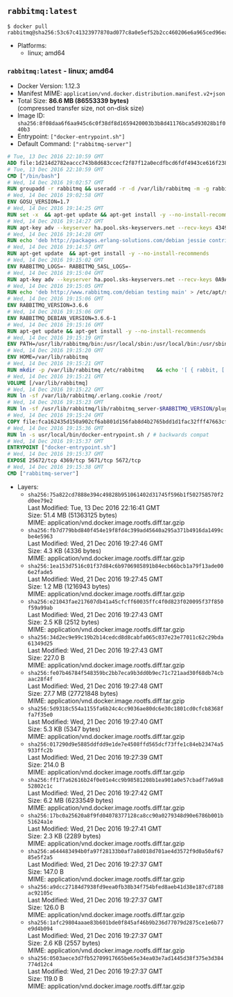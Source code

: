 ## `rabbitmq:latest`

```console
$ docker pull rabbitmq@sha256:53c67c41323977870ad077c8a0e5ef52b2cc460206e6a965ced96ea130de1e12
```

-	Platforms:
	-	linux; amd64

### `rabbitmq:latest` - linux; amd64

-	Docker Version: 1.12.3
-	Manifest MIME: `application/vnd.docker.distribution.manifest.v2+json`
-	Total Size: **86.6 MB (86553339 bytes)**  
	(compressed transfer size, not on-disk size)
-	Image ID: `sha256:8f08daa6f6aa945c6c0f38df8d1659420003b3b8d41176bca5d93028b1f040b3`
-	Entrypoint: `["docker-entrypoint.sh"]`
-	Default Command: `["rabbitmq-server"]`

```dockerfile
# Tue, 13 Dec 2016 22:10:59 GMT
ADD file:1d214d2782eaccc743b8d683ccecf2f87f12a0ecdfbcd6fdf4943ce616f23870 in / 
# Tue, 13 Dec 2016 22:10:59 GMT
CMD ["/bin/bash"]
# Wed, 14 Dec 2016 19:02:57 GMT
RUN groupadd -r rabbitmq && useradd -r -d /var/lib/rabbitmq -m -g rabbitmq rabbitmq
# Wed, 14 Dec 2016 19:02:58 GMT
ENV GOSU_VERSION=1.7
# Wed, 14 Dec 2016 19:14:25 GMT
RUN set -x 	&& apt-get update && apt-get install -y --no-install-recommends ca-certificates wget && rm -rf /var/lib/apt/lists/* 	&& wget -O /usr/local/bin/gosu "https://github.com/tianon/gosu/releases/download/$GOSU_VERSION/gosu-$(dpkg --print-architecture)" 	&& wget -O /usr/local/bin/gosu.asc "https://github.com/tianon/gosu/releases/download/$GOSU_VERSION/gosu-$(dpkg --print-architecture).asc" 	&& export GNUPGHOME="$(mktemp -d)" 	&& gpg --keyserver ha.pool.sks-keyservers.net --recv-keys B42F6819007F00F88E364FD4036A9C25BF357DD4 	&& gpg --batch --verify /usr/local/bin/gosu.asc /usr/local/bin/gosu 	&& rm -r "$GNUPGHOME" /usr/local/bin/gosu.asc 	&& chmod +x /usr/local/bin/gosu 	&& gosu nobody true 	&& apt-get purge -y --auto-remove ca-certificates wget
# Wed, 14 Dec 2016 19:14:27 GMT
RUN apt-key adv --keyserver ha.pool.sks-keyservers.net --recv-keys 434975BD900CCBE4F7EE1B1ED208507CA14F4FCA
# Wed, 14 Dec 2016 19:14:28 GMT
RUN echo 'deb http://packages.erlang-solutions.com/debian jessie contrib' > /etc/apt/sources.list.d/erlang.list
# Wed, 14 Dec 2016 19:14:57 GMT
RUN apt-get update 	&& apt-get install -y --no-install-recommends 		erlang-asn1 		erlang-base-hipe 		erlang-crypto 		erlang-eldap 		erlang-inets 		erlang-mnesia 		erlang-nox 		erlang-os-mon 		erlang-public-key 		erlang-ssl 		erlang-xmerl 	&& rm -rf /var/lib/apt/lists/*
# Wed, 14 Dec 2016 19:15:02 GMT
ENV RABBITMQ_LOGS=- RABBITMQ_SASL_LOGS=-
# Wed, 14 Dec 2016 19:15:04 GMT
RUN apt-key adv --keyserver ha.pool.sks-keyservers.net --recv-keys 0A9AF2115F4687BD29803A206B73A36E6026DFCA
# Wed, 14 Dec 2016 19:15:05 GMT
RUN echo 'deb http://www.rabbitmq.com/debian testing main' > /etc/apt/sources.list.d/rabbitmq.list
# Wed, 14 Dec 2016 19:15:06 GMT
ENV RABBITMQ_VERSION=3.6.6
# Wed, 14 Dec 2016 19:15:06 GMT
ENV RABBITMQ_DEBIAN_VERSION=3.6.6-1
# Wed, 14 Dec 2016 19:15:16 GMT
RUN apt-get update && apt-get install -y --no-install-recommends 		rabbitmq-server=$RABBITMQ_DEBIAN_VERSION 	&& rm -rf /var/lib/apt/lists/*
# Wed, 14 Dec 2016 19:15:19 GMT
ENV PATH=/usr/lib/rabbitmq/bin:/usr/local/sbin:/usr/local/bin:/usr/sbin:/usr/bin:/sbin:/bin
# Wed, 14 Dec 2016 19:15:20 GMT
ENV HOME=/var/lib/rabbitmq
# Wed, 14 Dec 2016 19:15:21 GMT
RUN mkdir -p /var/lib/rabbitmq /etc/rabbitmq 	&& echo '[ { rabbit, [ { loopback_users, [ ] } ] } ].' > /etc/rabbitmq/rabbitmq.config 	&& chown -R rabbitmq:rabbitmq /var/lib/rabbitmq /etc/rabbitmq 	&& chmod -R 777 /var/lib/rabbitmq /etc/rabbitmq
# Wed, 14 Dec 2016 19:15:21 GMT
VOLUME [/var/lib/rabbitmq]
# Wed, 14 Dec 2016 19:15:22 GMT
RUN ln -sf /var/lib/rabbitmq/.erlang.cookie /root/
# Wed, 14 Dec 2016 19:15:23 GMT
RUN ln -sf /usr/lib/rabbitmq/lib/rabbitmq_server-$RABBITMQ_VERSION/plugins /plugins
# Wed, 14 Dec 2016 19:15:24 GMT
COPY file:fca162435d150a902cf6ab801d156fab8d4b2765bdd1d1fac32fff47663cff1e in /usr/local/bin/ 
# Wed, 14 Dec 2016 19:15:36 GMT
RUN ln -s usr/local/bin/docker-entrypoint.sh / # backwards compat
# Wed, 14 Dec 2016 19:15:37 GMT
ENTRYPOINT ["docker-entrypoint.sh"]
# Wed, 14 Dec 2016 19:15:37 GMT
EXPOSE 25672/tcp 4369/tcp 5671/tcp 5672/tcp
# Wed, 14 Dec 2016 19:15:38 GMT
CMD ["rabbitmq-server"]
```

-	Layers:
	-	`sha256:75a822cd7888e394c49828b951061402d31745f596b1f502758570f2d0ee79e2`  
		Last Modified: Tue, 13 Dec 2016 22:16:41 GMT  
		Size: 51.4 MB (51363125 bytes)  
		MIME: application/vnd.docker.image.rootfs.diff.tar.gzip
	-	`sha256:fb7d779bbd840f454e19f8fd4c399ad45640a295a371b4916da1499cbe4e5963`  
		Last Modified: Wed, 21 Dec 2016 19:27:46 GMT  
		Size: 4.3 KB (4336 bytes)  
		MIME: application/vnd.docker.image.rootfs.diff.tar.gzip
	-	`sha256:1ea153d7516c01f37d84c6b9706985891b84ecb66bcb1a79f13ade006e2fade5`  
		Last Modified: Wed, 21 Dec 2016 19:27:45 GMT  
		Size: 1.2 MB (1216943 bytes)  
		MIME: application/vnd.docker.image.rootfs.diff.tar.gzip
	-	`sha256:e21043fae217607db41a45cfcff60035ffc4f0d823f020095f37f850f59a99ab`  
		Last Modified: Wed, 21 Dec 2016 19:27:43 GMT  
		Size: 2.5 KB (2512 bytes)  
		MIME: application/vnd.docker.image.rootfs.diff.tar.gzip
	-	`sha256:34d2ec9e99c19b2b14cedcd8d8cabfa065c037e23e77011c62c29bda61349d25`  
		Last Modified: Wed, 21 Dec 2016 19:27:43 GMT  
		Size: 227.0 B  
		MIME: application/vnd.docker.image.rootfs.diff.tar.gzip
	-	`sha256:fe07b46784f548359bc2bb7eca9b3dd0b9ec71c721aad30f68db74cbaac28f4f`  
		Last Modified: Wed, 21 Dec 2016 19:27:48 GMT  
		Size: 27.7 MB (27721848 bytes)  
		MIME: application/vnd.docker.image.rootfs.diff.tar.gzip
	-	`sha256:5d9318c554a1155fa6b24c4cc9036ae80dc6e30c1801cd0cfcb8368ffa7f35e0`  
		Last Modified: Wed, 21 Dec 2016 19:27:40 GMT  
		Size: 5.3 KB (5347 bytes)  
		MIME: application/vnd.docker.image.rootfs.diff.tar.gzip
	-	`sha256:017290d9e5885ddfdd9e1de7e4508ffd565dcf73ffe1c84eb23474a5933ffc2b`  
		Last Modified: Wed, 21 Dec 2016 19:27:39 GMT  
		Size: 214.0 B  
		MIME: application/vnd.docker.image.rootfs.diff.tar.gzip
	-	`sha256:ff1f7a62616b24f0e01e4cc9b98581208b1ea901a0e57cbadf7a69a852802c1c`  
		Last Modified: Wed, 21 Dec 2016 19:27:42 GMT  
		Size: 6.2 MB (6233549 bytes)  
		MIME: application/vnd.docker.image.rootfs.diff.tar.gzip
	-	`sha256:17bc0a25620a8f9fd04078377128ca8cc90a0279348d90e6786b001b51624a1e`  
		Last Modified: Wed, 21 Dec 2016 19:27:41 GMT  
		Size: 2.3 KB (2289 bytes)  
		MIME: application/vnd.docker.image.rootfs.diff.tar.gzip
	-	`sha256:a644483494b0fa97f28133b0af7a8d018d701ae4d3572f9d0a50af6785e5f2a5`  
		Last Modified: Wed, 21 Dec 2016 19:27:37 GMT  
		Size: 147.0 B  
		MIME: application/vnd.docker.image.rootfs.diff.tar.gzip
	-	`sha256:a9dcc27184d7938fd9eea0fb38b34f754bfed8aeb41d38e187cd7188ac92105c`  
		Last Modified: Wed, 21 Dec 2016 19:27:37 GMT  
		Size: 126.0 B  
		MIME: application/vnd.docker.image.rootfs.diff.tar.gzip
	-	`sha256:1afc29804aaae83b601bde0f845af46b9b236d77079d2875ce1e6b77e9d4b094`  
		Last Modified: Wed, 21 Dec 2016 19:27:37 GMT  
		Size: 2.6 KB (2557 bytes)  
		MIME: application/vnd.docker.image.rootfs.diff.tar.gzip
	-	`sha256:0503aece3d7fb52709917665be65e34ea03e7ad1445d38f375e3d384774d12c4`  
		Last Modified: Wed, 21 Dec 2016 19:27:37 GMT  
		Size: 119.0 B  
		MIME: application/vnd.docker.image.rootfs.diff.tar.gzip
